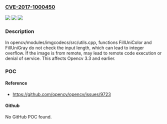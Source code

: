 ### [CVE-2017-1000450](https://cve.mitre.org/cgi-bin/cvename.cgi?name=CVE-2017-1000450)
![](https://img.shields.io/static/v1?label=Product&message=n%2Fa&color=blue)
![](https://img.shields.io/static/v1?label=Version&message=n%2Fa&color=blue)
![](https://img.shields.io/static/v1?label=Vulnerability&message=n%2Fa&color=brighgreen)

### Description

In opencv/modules/imgcodecs/src/utils.cpp, functions FillUniColor and FillUniGray do not check the input length, which can lead to integer overflow. If the image is from remote, may lead to remote code execution or denial of service. This affects Opencv 3.3 and earlier.

### POC

#### Reference
- https://github.com/opencv/opencv/issues/9723

#### Github
No GitHub POC found.

